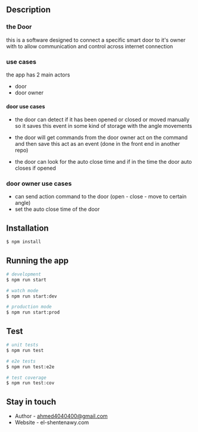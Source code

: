 <!-- <p align="center">
  <a href="http://nestjs.com/" target="blank"><img src="https://nestjs.com/img/logo-small.svg" width="200" alt="Nest Logo" /></a>
</p> -->

## Description

### the Door

this is a software designed to connect a specific smart door
to it's owner with to allow communication and control across internet connection

### use cases

the app has 2 main actors

- door
- door owner

#### door use cases

- the door can detect if it has been opened or closed or moved manually so it saves this event in some kind of storage with the angle movements

- the door will get commands from the door owner act on the command
  and then save this act as an event (done in the front end in another repo)

- the door can look for the auto close time and if in the time the door
  auto closes if opened

### door owner use cases

- can send action command to the door (open - close - move to certain angle)
- set the auto close time of the door

## Installation

```bash
$ npm install
```

## Running the app

```bash
# development
$ npm run start

# watch mode
$ npm run start:dev

# production mode
$ npm run start:prod
```

## Test

```bash
# unit tests
$ npm run test

# e2e tests
$ npm run test:e2e

# test coverage
$ npm run test:cov
```

## Stay in touch

- Author - ahmed4040400@gmail.com
- Website - el-shentenawy.com
